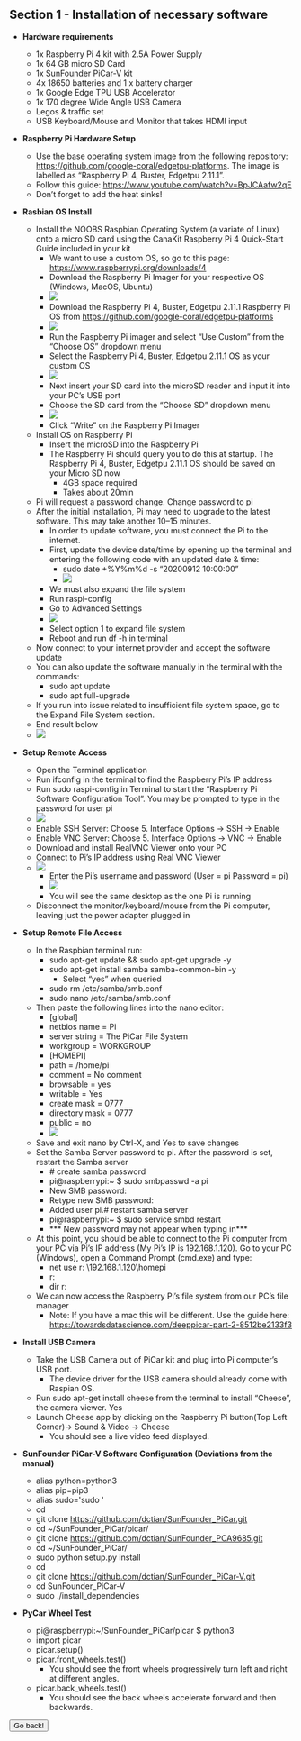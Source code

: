 ## Section 1 - Installation of necessary software
  * **Hardware requirements**
    - 1x Raspberry Pi 4 kit with 2.5A Power Supply
    - 1x 64 GB micro SD Card
    - 1x SunFounder PiCar-V kit
    - 4x 18650 batteries and 1 x battery charger
    - 1x Google Edge TPU USB Accelerator
    - 1x 170 degree Wide Angle USB Camera
    - Legos & traffic set
    - USB Keyboard/Mouse and Monitor that takes HDMI input

  * **Raspberry Pi Hardware Setup**
    - Use the base operating system image from the following repository: https://github.com/google-coral/edgetpu-platforms. The image is labelled as “Raspberry Pi 4, Buster, Edgetpu 2.11.1”.
    - Follow this guide: https://www.youtube.com/watch?v=BpJCAafw2qE
    - Don’t forget to add the heat sinks!
  * **Rasbian OS Install**
    - Install the NOOBS Raspbian Operating System (a variate of Linux) onto a micro SD card using the CanaKit Raspberry Pi 4 Quick-Start Guide included in your kit
      - We want to use a custom OS, so go to this page: https://www.raspberrypi.org/downloads/4
      - Download the Raspberry Pi Imager for your respective OS (Windows, MacOS, Ubuntu)
      - ![](images/sec1image1.PNG)
      - Download the Raspberry Pi 4, Buster, Edgetpu 2.11.1 Raspberry Pi OS from https://github.com/google-coral/edgetpu-platforms
      - ![](images/sec1image2.PNG)
      - Run the Raspberry Pi imager and select “Use Custom” from the “Choose OS” dropdown menu
      - Select the Raspberry Pi 4, Buster, Edgetpu 2.11.1 OS as your custom OS
      - ![](images/sec1image3.PNG)
      - Next insert your SD card into the microSD reader and input it into your PC’s USB port
      - Choose the SD card from the “Choose SD” dropdown menu
      - ![](images/sec1image4.PNG)
      - Click “Write” on the Raspberry Pi Imager
    - Install OS on Raspberry Pi
      - Insert the microSD into the Raspberry Pi
      - The Raspberry Pi should query you to do this at startup.  The Raspberry Pi 4, Buster, Edgetpu 2.11.1 OS should be saved on your Micro SD now
        - 4GB space required
        - Takes about 20min
    - Pi will request a password change.  Change password to pi
    - After the initial installation, Pi may need to upgrade to the latest software. This may take another 10–15 minutes.
      - In order to update software, you must connect the Pi to the internet.
      - First, update the device date/time by opening up the terminal and entering the following code with an updated date & time:
        - sudo date +%Y%m%d -s “20200912 10:00:00”
        - ![](images/sec1image5.PNG)
      - We must also expand the file system
      - Run raspi-config
      - Go to Advanced Settings
      - ![](images/sec1image6.PNG)
      - Select option 1 to expand file system
      - Reboot and run df -h in terminal
    - Now connect to your internet provider and accept the software update
    - You can also update the software manually in the terminal with the commands:
      - sudo apt update
      - sudo apt full-upgrade
    - If you run into issue related to insufficient file system space, go to the Expand File System section.
    - End result below
    - ![](images/sec1image7.PNG)
  * **Setup Remote Access**
    - Open the Terminal application
    - Run ifconfig in the terminal to find the Raspberry Pi’s IP address
    - Run sudo raspi-config in Terminal to start the “Raspberry Pi Software Configuration Tool”. You may be prompted to type in the password for user pi
    - ![](images/sec1image8.PNG)
    - Enable SSH Server: Choose 5. Interface Options -> SSH -> Enable
    - Enable VNC Server: Choose 5. Interface Options -> VNC -> Enable
    - Download and install RealVNC Viewer onto your PC
    - Connect to Pi’s IP address using Real VNC Viewer
    - ![](images/sec1image9.PNG)
      - Enter the Pi’s username and password (User = pi   Password = pi)
      - ![](images/sec1image10.PNG)
      - You will see the same desktop as the one Pi is running
    - Disconnect the monitor/keyboard/mouse from the Pi computer, leaving just the power adapter plugged in
   * **Setup Remote File Access**
     - In the Raspbian terminal run:
       - sudo apt-get update && sudo apt-get upgrade -y
       - sudo apt-get install samba samba-common-bin -y
         - Select “yes” when queried
       - sudo rm /etc/samba/smb.conf
       - sudo nano /etc/samba/smb.conf
     - Then paste the following lines into the nano editor:
       - [global]
       - netbios name = Pi
       - server string = The PiCar File System
       - workgroup = WORKGROUP
       - [HOMEPI]
       - path = /home/pi
       - comment = No comment
       - browsable = yes
       - writable = Yes
       - create mask = 0777
       - directory mask = 0777
       - public = no
       - ![](images/sec1image11.PNG)
     - Save and exit nano by Ctrl-X, and Yes to save changes
     - Set the Samba Server password to pi.  After the password is set, restart the Samba server
       - \# create samba password
       - pi@raspberrypi:~ $ sudo smbpasswd -a pi
       - New SMB password:
       - Retype new SMB password:
       - Added user pi.# restart samba server
       - pi@raspberrypi:~ $ sudo service smbd restart
       - *** New password may not appear when typing in***
     - At this point, you should be able to connect to the Pi computer from your PC via Pi’s IP address (My Pi’s IP is 192.168.1.120). Go to your PC (Windows), open a Command Prompt (cmd.exe) and type:
       - net use r: \\192.168.1.120\homepi
       - r:
       - dir r:
     - We can now access the Raspberry Pi’s file system from our PC’s file manager
       - Note: If you have a mac this will be different.  Use the guide here: https://towardsdatascience.com/deeppicar-part-2-8512be2133f3
  * **Install USB Camera**
     - Take the USB Camera out of PiCar kit and plug into Pi computer’s USB port.
       - The device driver for the USB camera should already come with Raspian OS.
     - Run sudo apt-get install cheese from the terminal to install “Cheese”, the camera viewer. Yes
     - Launch Cheese app by clicking on the Raspberry Pi button(Top Left Corner)-> Sound & Video -> Cheese
       - You should see a live video feed displayed.
  * **SunFounder PiCar-V Software Configuration (Deviations from the manual)**
     - alias python=python3
     - alias pip=pip3
     - alias sudo='sudo '
     - cd
     - git clone https://github.com/dctian/SunFounder_PiCar.git
     - cd ~/SunFounder_PiCar/picar/
     - git clone https://github.com/dctian/SunFounder_PCA9685.git
     - cd ~/SunFounder_PiCar/
     - sudo python setup.py install
     - cd
     - git clone https://github.com/dctian/SunFounder_PiCar-V.git
     - cd SunFounder_PiCar-V
     - sudo ./install_dependencies
  * **PyCar Wheel Test**
     - pi@raspberrypi:~/SunFounder_PiCar/picar $ python3
     - import picar
     - picar.setup()
     - picar.front_wheels.test()
       - You should see the front wheels progressively turn left and right at different angles.
     - picar.back_wheels.test()
       - You should see the back wheels accelerate forward and then backwards.
<form>
 <input type="button" value="Go back!" onclick="history.back()">
</form>

